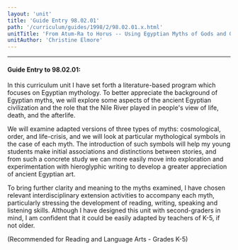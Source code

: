 ```yaml
---
layout: 'unit'
title: 'Guide Entry 98.02.01'
path: '/curriculum/guides/1998/2/98.02.01.x.html'
unitTitle: 'From Atum-Ra to Horus -- Using Egyptian Myths of Gods and Goddesses as Springboards to Increased Literacy'
unitAuthor: 'Christine Elmore'
---
```


<body>
<hr/>
 <h4>
  Guide Entry to 98.02.01:
 </h4>
 In this curriculum unit I have set forth a literature-based program which focuses on Egyptian mythology.  To better appreciate the background of Egyptian myths, we will explore some aspects of the ancient Egyptian civilization and the role that the Nile River played in people's view of life, death, and the afterlife.
 <p>
  We will examine adapted versions of three types of myths:  cosmological, order, and life-crisis, and we will look at particular mythological symbols in the case of each myth.  The introduction of such symbols will help my young students make initial associations and distinctions between stories, and from such a concrete study we can more easily move into exploration and experimentation with hieroglyphic writing to develop a greater appreciation of ancient Egyptian art.
 </p>
 <p>
  <span class="indent">
  </span>
  To bring further clarity and meaning to the myths examined, I have chosen relevant interdisciplinary extension activities to accompany each myth, particularly stressing the development of reading, writing, speaking and listening skills.  Although I have designed this unit with second-graders in mind, I am confident that it could be easily adapted by teachers of K-5, if not older.
 </p>
 <p>
  (Recommended for Reading and Language Arts - Grades K-5)
 </p>

</body>
